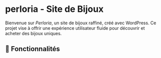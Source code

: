 # perloria - Site de Bijoux
Bienvenue sur *Perloria*, un site de bijoux raffiné, créé avec WordPress.
Ce projet vise à offrir une expérience utilisateur fluide pour découvrir et acheter des bijoux uniques.


## 🚀 Fonctionnalités
